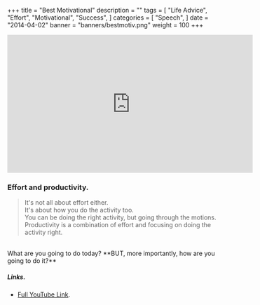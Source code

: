 +++
title = "Best Motivational"
description = ""
tags = [
    "Life Advice",
    "Effort",
    "Motivational",
    "Success",
]
categories = [
    "Speech",
]
date = "2014-04-02"
banner = "banners/bestmotiv.png"
weight = 100
+++

<iframe width="560" height="315" src="https://www.youtube.com/embed/Sk56VxaeqEQ" frameborder="0" allow="autoplay; encrypted-media" allowfullscreen></iframe>

### Effort and productivity.
>It's not all about effort either.  
It's about how you do the activity too.  
You can be doing the right activity, but going through the motions.  
Productivity is a combination of effort and focusing on doing the activity right.  
<br>
What are you going to do today?  
**BUT, more importantly, how are you going to do it?**

##### Links.
* [Full YouTube Link](https://youtu.be/Sk56VxaeqEQ).
